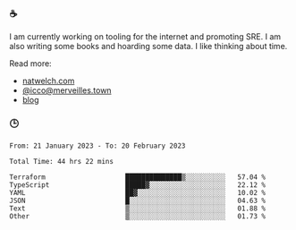 ### ☕

I am currently working on tooling for the internet and promoting SRE. I am also writing some books and hoarding some data. I like thinking about time. 

Read more:

 - [natwelch.com](https://natwelch.com)
 - [@icco@merveilles.town](https://merveilles.town/@icco)
 - [blog](https://writing.natwelch.com)

### 🕒

<!--START_SECTION:waka-->

```text
From: 21 January 2023 - To: 20 February 2023

Total Time: 44 hrs 22 mins

Terraform                    ██████████████▒░░░░░░░░░░   57.04 %
TypeScript                   █████▓░░░░░░░░░░░░░░░░░░░   22.12 %
YAML                         ██▓░░░░░░░░░░░░░░░░░░░░░░   10.02 %
JSON                         █░░░░░░░░░░░░░░░░░░░░░░░░   04.63 %
Text                         ▒░░░░░░░░░░░░░░░░░░░░░░░░   01.88 %
Other                        ▒░░░░░░░░░░░░░░░░░░░░░░░░   01.73 %
```

<!--END_SECTION:waka-->
